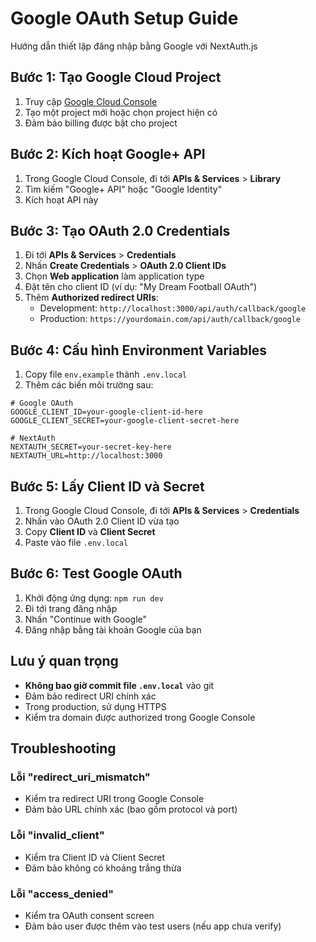 # Google OAuth Setup Guide

Hướng dẫn thiết lập đăng nhập bằng Google với NextAuth.js

## Bước 1: Tạo Google Cloud Project

1. Truy cập [Google Cloud Console](https://console.cloud.google.com)
2. Tạo một project mới hoặc chọn project hiện có
3. Đảm bảo billing được bật cho project

## Bước 2: Kích hoạt Google+ API

1. Trong Google Cloud Console, đi tới **APIs & Services** > **Library**
2. Tìm kiếm "Google+ API" hoặc "Google Identity"
3. Kích hoạt API này

## Bước 3: Tạo OAuth 2.0 Credentials

1. Đi tới **APIs & Services** > **Credentials**
2. Nhấn **Create Credentials** > **OAuth 2.0 Client IDs**
3. Chọn **Web application** làm application type
4. Đặt tên cho client ID (ví dụ: "My Dream Football OAuth")
5. Thêm **Authorized redirect URIs**:
   - Development: `http://localhost:3000/api/auth/callback/google`
   - Production: `https://yourdomain.com/api/auth/callback/google`

## Bước 4: Cấu hình Environment Variables

1. Copy file `env.example` thành `.env.local`
2. Thêm các biến môi trường sau:

```env
# Google OAuth
GOOGLE_CLIENT_ID=your-google-client-id-here
GOOGLE_CLIENT_SECRET=your-google-client-secret-here

# NextAuth
NEXTAUTH_SECRET=your-secret-key-here
NEXTAUTH_URL=http://localhost:3000
```

## Bước 5: Lấy Client ID và Secret

1. Trong Google Cloud Console, đi tới **APIs & Services** > **Credentials**
2. Nhấn vào OAuth 2.0 Client ID vừa tạo
3. Copy **Client ID** và **Client Secret**
4. Paste vào file `.env.local`

## Bước 6: Test Google OAuth

1. Khởi động ứng dụng: `npm run dev`
2. Đi tới trang đăng nhập
3. Nhấn "Continue with Google"
4. Đăng nhập bằng tài khoản Google của bạn

## Lưu ý quan trọng

- **Không bao giờ commit file `.env.local`** vào git
- Đảm bảo redirect URI chính xác
- Trong production, sử dụng HTTPS
- Kiểm tra domain được authorized trong Google Console

## Troubleshooting

### Lỗi "redirect_uri_mismatch"
- Kiểm tra redirect URI trong Google Console
- Đảm bảo URL chính xác (bao gồm protocol và port)

### Lỗi "invalid_client"
- Kiểm tra Client ID và Client Secret
- Đảm bảo không có khoảng trắng thừa

### Lỗi "access_denied"
- Kiểm tra OAuth consent screen
- Đảm bảo user được thêm vào test users (nếu app chưa verify)
